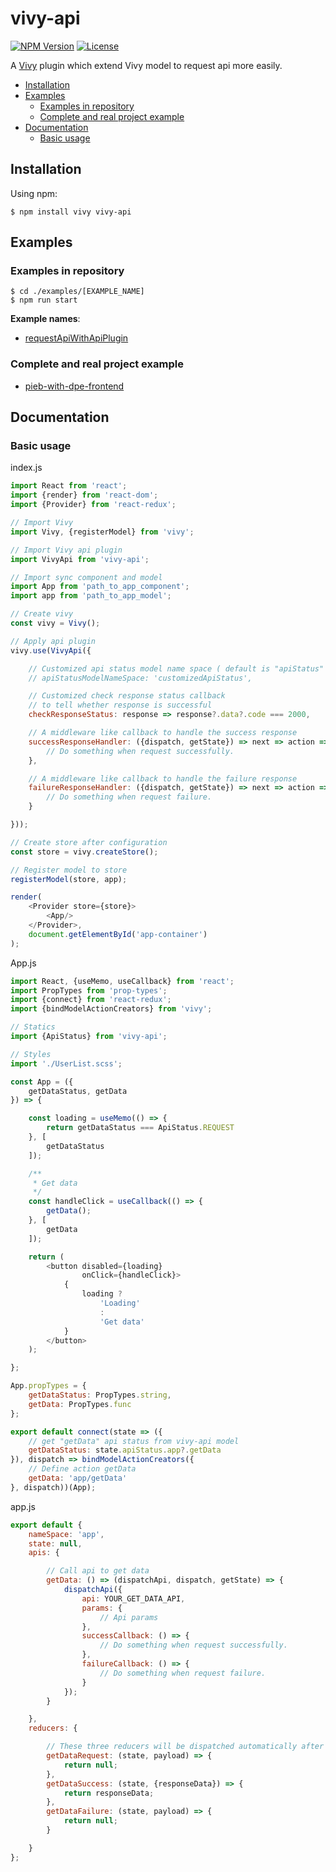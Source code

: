 [npm-image]: https://img.shields.io/npm/v/vivy-api.svg?style=flat-square

[npm-url]: https://npmjs.org/package/vivy-api

[license-image]: https://img.shields.io/npm/l/vivy-api.svg?style=flat-square

[vivy-url]: https://github.com/fatalxiao/vivy

[connected-react-router-url]: https://github.com/supasate/connected-react-router

[request-api-with-api-plugin-example-url]: https://github.com/fatalxiao/vivy-api/tree/main/examples/requestApiWithApiPlugin

[pieb-with-dpe-frontend-url]: https://github.com/fatalxiao/pieb-with-dpe-frontend

# vivy-api

[![NPM Version][npm-image]][npm-url]
[![License][license-image]][npm-url]

A [Vivy][vivy-url] plugin which extend Vivy model to request api more easily.

* [Installation](#installation)
* [Examples](#examples)
    * [Examples in repository](#examples-in-repository)
    * [Complete and real project example](#complete-and-real-project-example)
* [Documentation](#documentation)
    * [Basic usage](#basic-usage)

## Installation

Using npm:

```shell
$ npm install vivy vivy-api
```

## Examples

### Examples in repository

```shell
$ cd ./examples/[EXAMPLE_NAME]
$ npm run start
```

**Example names**:

* [requestApiWithApiPlugin][request-api-with-api-plugin-example-url]

### Complete and real project example

* [pieb-with-dpe-frontend][pieb-with-dpe-frontend-url]

## Documentation

### Basic usage

index.js

```js
import React from 'react';
import {render} from 'react-dom';
import {Provider} from 'react-redux';

// Import Vivy
import Vivy, {registerModel} from 'vivy';

// Import Vivy api plugin
import VivyApi from 'vivy-api';

// Import sync component and model
import App from 'path_to_app_component';
import app from 'path_to_app_model';

// Create vivy
const vivy = Vivy();

// Apply api plugin
vivy.use(VivyApi({

    // Customized api status model name space ( default is "apiStatus" )
    // apiStatusModelNameSpace: 'customizedApiStatus',

    // Customized check response status callback
    // to tell whether response is successful
    checkResponseStatus: response => response?.data?.code === 2000,

    // A middleware like callback to handle the success response
    successResponseHandler: ({dispatch, getState}) => next => action => {
        // Do something when request successfully.
    },

    // A middleware like callback to handle the failure response
    failureResponseHandler: ({dispatch, getState}) => next => action => {
        // Do something when request failure.
    }

}));

// Create store after configuration
const store = vivy.createStore();

// Register model to store
registerModel(store, app);

render(
    <Provider store={store}>
        <App/>
    </Provider>,
    document.getElementById('app-container')
);
```

App.js

```js
import React, {useMemo, useCallback} from 'react';
import PropTypes from 'prop-types';
import {connect} from 'react-redux';
import {bindModelActionCreators} from 'vivy';

// Statics
import {ApiStatus} from 'vivy-api';

// Styles
import './UserList.scss';

const App = ({
    getDataStatus, getData
}) => {

    const loading = useMemo(() => {
        return getDataStatus === ApiStatus.REQUEST
    }, [
        getDataStatus
    ]);

    /**
     * Get data
     */
    const handleClick = useCallback(() => {
        getData();
    }, [
        getData
    ]);

    return (
        <button disabled={loading}
                onClick={handleClick}>
            {
                loading ?
                    'Loading'
                    :
                    'Get data'
            }
        </button>
    );

};

App.propTypes = {
    getDataStatus: PropTypes.string,
    getData: PropTypes.func
};

export default connect(state => ({
    // get "getData" api status from vivy-api model
    getDataStatus: state.apiStatus.app?.getData
}), dispatch => bindModelActionCreators({
    // Define action getData
    getData: 'app/getData'
}, dispatch))(App);
```

app.js

```js
export default {
    nameSpace: 'app',
    state: null,
    apis: {

        // Call api to get data
        getData: () => (dispatchApi, dispatch, getState) => {
            dispatchApi({
                api: YOUR_GET_DATA_API,
                params: {
                    // Api params
                },
                successCallback: () => {
                    // Do something when request successfully.
                },
                failureCallback: () => {
                    // Do something when request failure.
                }
            });
        }

    },
    reducers: {

        // These three reducers will be dispatched automatically after response.
        getDataRequest: (state, payload) => {
            return null;
        },
        getDataSuccess: (state, {responseData}) => {
            return responseData;
        },
        getDataFailure: (state, payload) => {
            return null;
        }

    }
};
```
